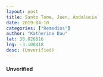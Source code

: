 ```yaml
---
layout: post
title: Santo Tome, Jaen, Andalucia
date: 2019-04-10
categories: ["Remedios"]
author: "Katherine Dau"
lat: 38.026816
lng: -3.100418
desc: (Unverified)
---
```

#### Unverified
